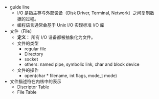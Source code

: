 - guide line
    - I/O 是指主存与外部设备（Disk Driver, Terminal, Network）之间复制数据的过程。
    - 编程语言通常会基于 Unix I/O 实现标准 I/O 库
- 文件（File）
    - **定义**： 所有 I/O 设备都被抽象化为文件。
    - 文件的类型
        - regular file
        - Directory
        - socket
        - others: named pipe, symbolic link, char and block device
    - 文件的操作
        - open(char * filename, int flags, mode_t mode)
- 文件描述符在内核中的表示
    - Discriptor Table
    - File Table
